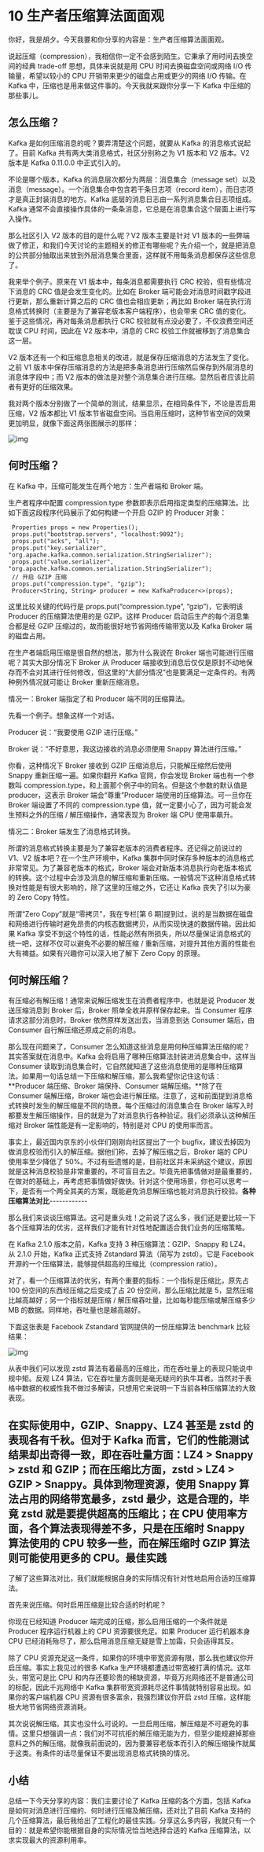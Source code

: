 # 10 生产者压缩算法面面观

你好，我是胡夕。今天我要和你分享的内容是：生产者压缩算法面面观。

说起压缩（compression），我相信你一定不会感到陌生。它秉承了用时间去换空间的经典 trade-off 思想，具体来说就是用 CPU 时间去换磁盘空间或网络 I/O 传输量，希望以较小的 CPU 开销带来更少的磁盘占用或更少的网络 I/O 传输。在 Kafka 中，压缩也是用来做这件事的。今天我就来跟你分享一下 Kafka 中压缩的那些事儿。

## 怎么压缩？

Kafka 是如何压缩消息的呢？要弄清楚这个问题，就要从 Kafka 的消息格式说起了。目前 Kafka 共有两大类消息格式，社区分别称之为 V1 版本和 V2 版本。V2 版本是 Kafka 0.11.0.0 中正式引入的。

不论是哪个版本，Kafka 的消息层次都分为两层：消息集合（message set）以及消息（message）。一个消息集合中包含若干条日志项（record item），而日志项才是真正封装消息的地方。Kafka 底层的消息日志由一系列消息集合日志项组成。Kafka 通常不会直接操作具体的一条条消息，它总是在消息集合这个层面上进行写入操作。

那么社区引入 V2 版本的目的是什么呢？V2 版本主要是针对 V1 版本的一些弊端做了修正，和我们今天讨论的主题相关的修正有哪些呢？先介绍一个，就是把消息的公共部分抽取出来放到外层消息集合里面，这样就不用每条消息都保存这些信息了。

我来举个例子。原来在 V1 版本中，每条消息都需要执行 CRC 校验，但有些情况下消息的 CRC 值是会发生变化的。比如在 Broker 端可能会对消息时间戳字段进行更新，那么重新计算之后的 CRC 值也会相应更新；再比如 Broker 端在执行消息格式转换时（主要是为了兼容老版本客户端程序），也会带来 CRC 值的变化。鉴于这些情况，再对每条消息都执行 CRC 校验就有点没必要了，不仅浪费空间还耽误 CPU 时间，因此在 V2 版本中，消息的 CRC 校验工作就被移到了消息集合这一层。

V2 版本还有一个和压缩息息相关的改进，就是保存压缩消息的方法发生了变化。之前 V1 版本中保存压缩消息的方法是把多条消息进行压缩然后保存到外层消息的消息体字段中；而 V2 版本的做法是对整个消息集合进行压缩。显然后者应该比前者有更好的压缩效果。

我对两个版本分别做了一个简单的测试，结果显示，在相同条件下，不论是否启用压缩，V2 版本都比 V1 版本节省磁盘空间。当启用压缩时，这种节省空间的效果更加明显，就像下面这两张图展示的那样：

![img](assets/11ddc5575eb6e799f456515c75e1d821.png)

## 何时压缩？

在 Kafka 中，压缩可能发生在两个地方：生产者端和 Broker 端。

生产者程序中配置 compression.type 参数即表示启用指定类型的压缩算法。比如下面这段程序代码展示了如何构建一个开启 GZIP 的 Producer 对象：

```
 Properties props = new Properties();
 props.put("bootstrap.servers", "localhost:9092");
 props.put("acks", "all");
 props.put("key.serializer", "org.apache.kafka.common.serialization.StringSerializer");
 props.put("value.serializer", "org.apache.kafka.common.serialization.StringSerializer");
 // 开启 GZIP 压缩
 props.put("compression.type", "gzip");
 Producer<String, String> producer = new KafkaProducer<>(props);
```

这里比较关键的代码行是 props.put(“compression.type”, “gzip”)，它表明该 Producer 的压缩算法使用的是 GZIP。这样 Producer 启动后生产的每个消息集合都是经 GZIP 压缩过的，故而能很好地节省网络传输带宽以及 Kafka Broker 端的磁盘占用。

在生产者端启用压缩是很自然的想法，那为什么我说在 Broker 端也可能进行压缩呢？其实大部分情况下 Broker 从 Producer 端接收到消息后仅仅是原封不动地保存而不会对其进行任何修改，但这里的“大部分情况”也是要满足一定条件的。有两种例外情况就可能让 Broker 重新压缩消息。

情况一：Broker 端指定了和 Producer 端不同的压缩算法。

先看一个例子。想象这样一个对话。

Producer 说：“我要使用 GZIP 进行压缩。”

Broker 说：“不好意思，我这边接收的消息必须使用 Snappy 算法进行压缩。”

你看，这种情况下 Broker 接收到 GZIP 压缩消息后，只能解压缩然后使用 Snappy 重新压缩一遍。如果你翻开 Kafka 官网，你会发现 Broker 端也有一个参数叫 compression.type，和上面那个例子中的同名。但是这个参数的默认值是 producer，这表示 Broker 端会“尊重”Producer 端使用的压缩算法。可一旦你在 Broker 端设置了不同的 compression.type 值，就一定要小心了，因为可能会发生预料之外的压缩 / 解压缩操作，通常表现为 Broker 端 CPU 使用率飙升。

情况二：Broker 端发生了消息格式转换。

所谓的消息格式转换主要是为了兼容老版本的消费者程序。还记得之前说过的 V1、V2 版本吧？在一个生产环境中，Kafka 集群中同时保存多种版本的消息格式非常常见。为了兼容老版本的格式，Broker 端会对新版本消息执行向老版本格式的转换。这个过程中会涉及消息的解压缩和重新压缩。一般情况下这种消息格式转换对性能是有很大影响的，除了这里的压缩之外，它还让 Kafka 丧失了引以为豪的 Zero Copy 特性。

所谓“Zero Copy”就是“零拷贝”，我在专栏\[第 6 期\]提到过，说的是当数据在磁盘和网络进行传输时避免昂贵的内核态数据拷贝，从而实现快速的数据传输。因此如果 Kafka 享受不到这个特性的话，性能必然有所损失，所以尽量保证消息格式的统一吧，这样不仅可以避免不必要的解压缩 / 重新压缩，对提升其他方面的性能也大有裨益。如果有兴趣你可以深入地了解下 Zero Copy 的原理。

## 何时解压缩？

有压缩必有解压缩！通常来说解压缩发生在消费者程序中，也就是说 Producer 发送压缩消息到 Broker 后，Broker 照单全收并原样保存起来。当 Consumer 程序请求这部分消息时，Broker 依然原样发送出去，当消息到达 Consumer 端后，由 Consumer 自行解压缩还原成之前的消息。

那么现在问题来了，Consumer 怎么知道这些消息是用何种压缩算法压缩的呢？其实答案就在消息中。Kafka 会将启用了哪种压缩算法封装进消息集合中，这样当 Consumer 读取到消息集合时，它自然就知道了这些消息使用的是哪种压缩算法。如果用一句话总结一下压缩和解压缩，那么我希望你记住这句话：**Producer 端压缩、Broker 端保持、Consumer 端解压缩。**除了在 Consumer 端解压缩，Broker 端也会进行解压缩。注意了，这和前面提到消息格式转换时发生的解压缩是不同的场景。每个压缩过的消息集合在 Broker 端写入时都要发生解压缩操作，目的就是为了对消息执行各种验证。我们必须承认这种解压缩对 Broker 端性能是有一定影响的，特别是对 CPU 的使用率而言。

事实上，最近国内京东的小伙伴们刚刚向社区提出了一个 bugfix，建议去掉因为做消息校验而引入的解压缩。据他们称，去掉了解压缩之后，Broker 端的 CPU 使用率至少降低了 50%。不过有些遗憾的是，目前社区并未采纳这个建议，原因就是这种消息校验是非常重要的，不可盲目去之。毕竟先把事情做对是最重要的，在做对的基础上，再考虑把事情做好做快。针对这个使用场景，你也可以思考一下，是否有一个两全其美的方案，既能避免消息解压缩也能对消息执行校验。**各种压缩算法对比**------------

那么我们来谈谈压缩算法。这可是重头戏！之前说了这么多，我们还是要比较一下各个压缩算法的优劣，这样我们才能有针对性地配置适合我们业务的压缩策略。

在 Kafka 2.1.0 版本之前，Kafka 支持 3 种压缩算法：GZIP、Snappy 和 LZ4。从 2.1.0 开始，Kafka 正式支持 Zstandard 算法（简写为 zstd）。它是 Facebook 开源的一个压缩算法，能够提供超高的压缩比（compression ratio）。

对了，看一个压缩算法的优劣，有两个重要的指标：一个指标是压缩比，原先占 100 份空间的东西经压缩之后变成了占 20 份空间，那么压缩比就是 5，显然压缩比越高越好；另一个指标就是压缩 / 解压缩吞吐量，比如每秒能压缩或解压缩多少 MB 的数据。同样地，吞吐量也是越高越好。

下面这张表是 Facebook Zstandard 官网提供的一份压缩算法 benchmark 比较结果：

![img](assets/cfe20a2cdcb1ae3b304777f7be928068.png)

从表中我们可以发现 zstd 算法有着最高的压缩比，而在吞吐量上的表现只能说中规中矩。反观 LZ4 算法，它在吞吐量方面则是毫无疑问的执牛耳者。当然对于表格中数据的权威性我不做过多解读，只想用它来说明一下当前各种压缩算法的大致表现。

## 在实际使用中，GZIP、Snappy、LZ4 甚至是 zstd 的表现各有千秋。但对于 Kafka 而言，它们的性能测试结果却出奇得一致，即在吞吐量方面：LZ4 > Snappy > zstd 和 GZIP；而在压缩比方面，zstd > LZ4 > GZIP > Snappy。具体到物理资源，使用 Snappy 算法占用的网络带宽最多，zstd 最少，这是合理的，毕竟 zstd 就是要提供超高的压缩比；在 CPU 使用率方面，各个算法表现得差不多，只是在压缩时 Snappy 算法使用的 CPU 较多一些，而在解压缩时 GZIP 算法则可能使用更多的 CPU。**最佳实践**

了解了这些算法对比，我们就能根据自身的实际情况有针对性地启用合适的压缩算法。

首先来说压缩。何时启用压缩是比较合适的时机呢？

你现在已经知道 Producer 端完成的压缩，那么启用压缩的一个条件就是 Producer 程序运行机器上的 CPU 资源要很充足。如果 Producer 运行机器本身 CPU 已经消耗殆尽了，那么启用消息压缩无疑是雪上加霜，只会适得其反。

除了 CPU 资源充足这一条件，如果你的环境中带宽资源有限，那么我也建议你开启压缩。事实上我见过的很多 Kafka 生产环境都遭遇过带宽被打满的情况。这年头，带宽可是比 CPU 和内存还要珍贵的稀缺资源，毕竟万兆网络还不是普通公司的标配，因此千兆网络中 Kafka 集群带宽资源耗尽这件事情就特别容易出现。如果你的客户端机器 CPU 资源有很多富余，我强烈建议你开启 zstd 压缩，这样能极大地节省网络资源消耗。

其次说说解压缩。其实也没什么可说的。一旦启用压缩，解压缩是不可避免的事情。这里只想强调一点：我们对不可抗拒的解压缩无能为力，但至少能规避掉那些意料之外的解压缩。就像我前面说的，因为要兼容老版本而引入的解压缩操作就属于这类。有条件的话尽量保证不要出现消息格式转换的情况。

## 小结

总结一下今天分享的内容：我们主要讨论了 Kafka 压缩的各个方面，包括 Kafka 是如何对消息进行压缩的、何时进行压缩及解压缩，还对比了目前 Kafka 支持的几个压缩算法，最后我给出了工程化的最佳实践。分享这么多内容，我就只有一个目的：就是希望你能根据自身的实际情况恰当地选择合适的 Kafka 压缩算法，以求实现最大的资源利用率。
